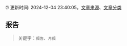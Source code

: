 :alarm_clock: 更新时间: 2024-12-04 23:40:05。[文章来源](/README.md)、[文章分类](/TAGS.md)

## 报告


> 关键字：`报告`、`月报`



